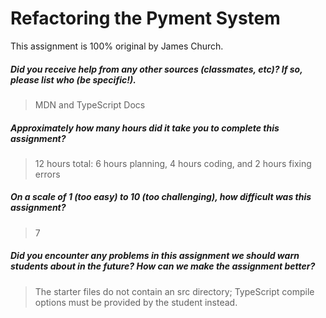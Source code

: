 # Refactoring the Pyment System

This assignment is 100% original by James Church.

##### Did you receive help from any other sources (classmates, etc)? If so, please list who (be specific!). #####
> MDN and TypeScript Docs


##### Approximately how many hours did it take you to complete this assignment? #####
> 12 hours total: 6 hours planning, 4 hours coding, and 2 hours fixing errors


##### On a scale of 1 (too easy) to 10 (too challenging), how difficult was this assignment? #####
> 7


##### Did you encounter any problems in this assignment we should warn students about in the future? How can we make the assignment better? #####
> The starter files do not contain an src directory; TypeScript compile options must be provided by the student instead.
